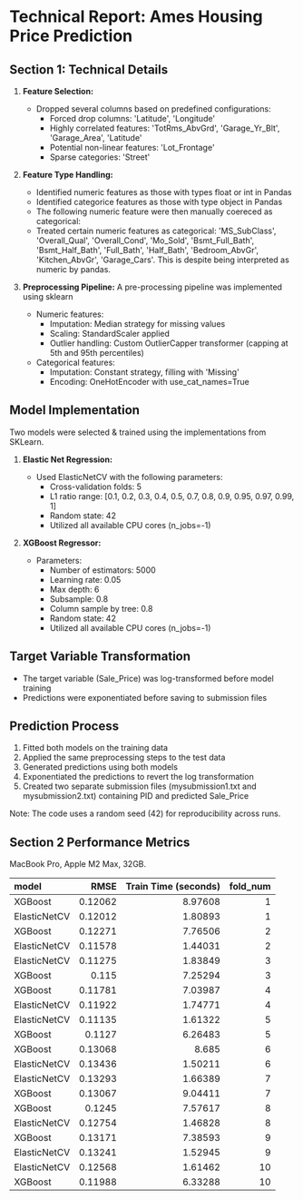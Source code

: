 # Technical Report: Ames Housing Price Prediction

## Section 1: Technical Details

1. **Feature Selection:**
   - Dropped several columns based on predefined configurations:
     - Forced drop columns: 'Latitude', 'Longitude'
     - Highly correlated features: 'TotRms_AbvGrd', 'Garage_Yr_Blt', 'Garage_Area', 'Latitude'
     - Potential non-linear features: 'Lot_Frontage'
     - Sparse categories: 'Street'

2. **Feature Type Handling:**
   - Identified numeric features as those with types float or int in Pandas
   - Identified categorice features as those with type object in Pandas
   - The following numeric feature were then manually coereced as categorical:
   - Treated certain numeric features as categorical: 'MS_SubClass', 'Overall_Qual', 'Overall_Cond', 'Mo_Sold', 'Bsmt_Full_Bath', 'Bsmt_Half_Bath', 'Full_Bath', 'Half_Bath', 'Bedroom_AbvGr', 'Kitchen_AbvGr', 'Garage_Cars'.
   This is despite being interpreted as numeric by pandas.

3. **Preprocessing Pipeline:**
A pre-processing pipeline was implemented using sklearn
   - Numeric features:
     - Imputation: Median strategy for missing values
     - Scaling: StandardScaler applied
     - Outlier handling: Custom OutlierCapper transformer (capping at 5th and 95th percentiles)
   - Categorical features:
     - Imputation: Constant strategy, filling with 'Missing'
     - Encoding: OneHotEncoder with use_cat_names=True

## Model Implementation

Two models were selected & trained using the implementations from SKLearn.

1. **Elastic Net Regression:**
   - Used ElasticNetCV with the following parameters:
     - Cross-validation folds: 5
     - L1 ratio range: [0.1, 0.2, 0.3, 0.4, 0.5, 0.7, 0.8, 0.9, 0.95, 0.97, 0.99, 1]
     - Random state: 42
     - Utilized all available CPU cores (n_jobs=-1)

2. **XGBoost Regressor:**
   - Parameters:
     - Number of estimators: 5000
     - Learning rate: 0.05
     - Max depth: 6
     - Subsample: 0.8
     - Column sample by tree: 0.8
     - Random state: 42
     - Utilized all available CPU cores (n_jobs=-1)

## Target Variable Transformation

- The target variable (Sale_Price) was log-transformed before model training
- Predictions were exponentiated before saving to submission files

## Prediction Process

1. Fitted both models on the training data
2. Applied the same preprocessing steps to the test data
3. Generated predictions using both models
4. Exponentiated the predictions to revert the log transformation
5. Created two separate submission files (mysubmission1.txt and mysubmission2.txt) containing PID and predicted Sale_Price

Note: The code uses a random seed (42) for reproducibility across runs.


## Section 2 Performance Metrics
MacBook Pro, Apple M2 Max, 32GB.


| model        |    RMSE |   Train Time (seconds) |   fold_num |
|:-------------|--------:|-----------------------:|-----------:|
| XGBoost      | 0.12062 |                8.97608 |          1 |
| ElasticNetCV | 0.12012 |                1.80893 |          1 |
| XGBoost      | 0.12271 |                7.76506 |          2 |
| ElasticNetCV | 0.11578 |                1.44031 |          2 |
| ElasticNetCV | 0.11275 |                1.83849 |          3 |
| XGBoost      | 0.115   |                7.25294 |          3 |
| XGBoost      | 0.11781 |                7.03987 |          4 |
| ElasticNetCV | 0.11922 |                1.74771 |          4 |
| ElasticNetCV | 0.11135 |                1.61322 |          5 |
| XGBoost      | 0.1127  |                6.26483 |          5 |
| XGBoost      | 0.13068 |                8.685   |          6 |
| ElasticNetCV | 0.13436 |                1.50211 |          6 |
| ElasticNetCV | 0.13293 |                1.66389 |          7 |
| XGBoost      | 0.13067 |                9.04411 |          7 |
| XGBoost      | 0.1245  |                7.57617 |          8 |
| ElasticNetCV | 0.12754 |                1.46828 |          8 |
| XGBoost      | 0.13171 |                7.38593 |          9 |
| ElasticNetCV | 0.13241 |                1.52945 |          9 |
| ElasticNetCV | 0.12568 |                1.61462 |         10 |
| XGBoost      | 0.11988 |                6.33288 |         10 |